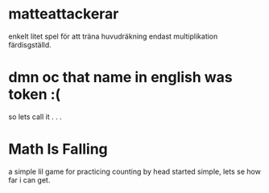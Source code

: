 # matteattackerar
enkelt litet spel för att träna huvudräkning
endast multiplikation färdisgställd.

# dmn oc that name in english was token :(
so lets call it . . .
# Math Is Falling

a simple lil game for practicing counting by head
started simple, lets se how far i can get.
